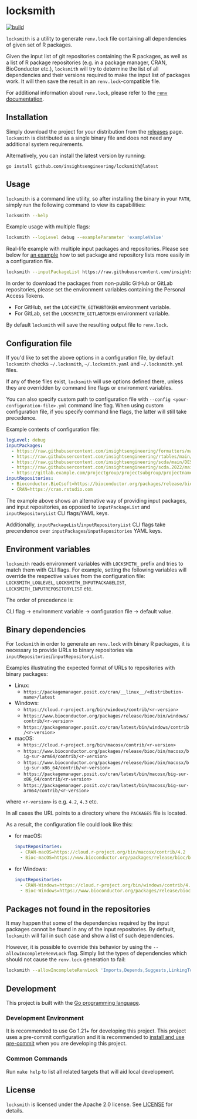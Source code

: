 # locksmith

[![build](https://github.com/insightsengineering/locksmith/actions/workflows/test.yml/badge.svg)](https://github.com/insightsengineering/locksmith/actions/workflows/test.yml)

`locksmith` is a utility to generate `renv.lock` file containing all dependencies of given set of R packages.

Given the input list of git repositories containing the R packages, as well as a list of R package
repositories (e.g. in a package manager, CRAN, BioConductor etc.), `locksmith` will try to determine
the list of all dependencies and their versions required to make the input list of packages work.
It will then save the result in an `renv.lock`-compatible file.

For additional information about `renv.lock`, please refer to the [`renv` documentation](https://rstudio.github.io/renv/articles/renv.html).

## Installation

Simply download the project for your distribution from the
[releases](https://github.com/insightsengineering/locksmith/releases) page. `locksmith` is
distributed as a single binary file and does not need any additional system requirements.

Alternatively, you can install the latest version by running:

```shell
go install github.com/insightsengineering/locksmith@latest
```

## Usage

`locksmith` is a command line utility, so after installing the binary in your `PATH`, simply run the
following command to view its capabilities:

```bash
locksmith --help
```

Example usage with multiple flags:

```bash
locksmith --logLevel debug --exampleParameter 'exampleValue'
```

Real-life example with multiple input packages and repositories.
Please see below for [an example](#configuration-file) how to set package and repository lists more
easily in a configuration file.

```bash
locksmith --inputPackageList https://raw.githubusercontent.com/insightsengineering/formatters/main/DESCRIPTION,https://raw.githubusercontent.com/insightsengineering/rtables/main/DESCRIPTION,https://raw.githubusercontent.com/insightsengineering/scda/main/DESCRIPTION,https://raw.githubusercontent.com/insightsengineering/scda.2022/main/DESCRIPTION,https://raw.githubusercontent.com/insightsengineering/nestcolor/main/DESCRIPTION,https://raw.githubusercontent.com/insightsengineering/tern/main/DESCRIPTION,https://raw.githubusercontent.com/insightsengineering/rlistings/main/DESCRIPTION,https://gitlab.example.com/projectgroup/projectsubgroup/projectname/-/raw/main/DESCRIPTION --inputRepositoryList BioC=https://bioconductor.org/packages/release/bioc,CRAN=https://cran.rstudio.com
```

In order to download the packages from non-public GitHub or GitLab repositories, please set the environment
variables containing the Personal Access Tokens.

* For GitHub, set the `LOCKSMITH_GITHUBTOKEN` environment variable.
* For GitLab, set the `LOCKSMITH_GITLABTOKEN` environment variable.

By default `locksmith` will save the resulting output file to `renv.lock`.

## Configuration file

If you'd like to set the above options in a configuration file, by default `locksmith` checks
`~/.locksmith`, `~/.locksmith.yaml` and `~/.locksmith.yml` files.

If any of these files exist, `locksmith` will use options defined there, unless they are overridden
by command line flags or environment variables.

You can also specify custom path to configuration file with `--config <your-configuration-file>.yml`
command line flag. When using custom configuration file, if you specify command line flags,
the latter will still take precedence.

Example contents of configuration file:

```yaml
logLevel: debug
inputPackages:
  - https://raw.githubusercontent.com/insightsengineering/formatters/main/DESCRIPTION
  - https://raw.githubusercontent.com/insightsengineering/rtables/main/DESCRIPTION
  - https://raw.githubusercontent.com/insightsengineering/scda/main/DESCRIPTION
  - https://raw.githubusercontent.com/insightsengineering/scda.2022/main/DESCRIPTION
  - https://gitlab.example.com/projectgroup/projectsubgroup/projectname/-/raw/main/DESCRIPTION
inputRepositories:
  - Bioconductor.BioCsoft=https://bioconductor.org/packages/release/bioc
  - CRAN=https://cran.rstudio.com
```

The example above shows an alternative way of providing input packages, and input repositories,
as opposed to `inputPackageList` and `inputRepositoryList` CLI flags/YAML keys.

Additionally, `inputPackageList`/`inputRepositoryList` CLI flags take precendence over
`inputPackages`/`inputRepositories` YAML keys.

## Environment variables

`locksmith` reads environment variables with `LOCKSMITH_` prefix and tries to match them with CLI
flags. For example, setting the following variables will override the respective values from the
configuration file: `LOCKSMITH_LOGLEVEL`, `LOCKSMITH_INPUTPACKAGELIST`, `LOCKSMITH_INPUTREPOSITORYLIST` etc.

The order of precedence is:

CLI flag → environment variable → configuration file → default value.

## Binary dependencies

For `locksmith` in order to generate an `renv.lock` with binary R packages,
it is necessary to provide URLs to binary repositories via `inputRepositories`/`inputRepositoryList`.

Examples illustrating the expected format of URLs to repositories with binary packages:

* Linux:
  * `https://packagemanager.posit.co/cran/__linux__/<distribution-name>/latest`
* Windows:
  * `https://cloud.r-project.org/bin/windows/contrib/<r-version>`
  * `https://www.bioconductor.org/packages/release/bioc/bin/windows/contrib/<r-version>`
  * `https://packagemanager.posit.co/cran/latest/bin/windows/contrib/<r-version>`
* macOS:
  * `https://cloud.r-project.org/bin/macosx/contrib/<r-version>`
  * `https://www.bioconductor.org/packages/release/bioc/bin/macosx/big-sur-arm64/contrib/<r-version>`
  * `https://www.bioconductor.org/packages/release/bioc/bin/macosx/big-sur-x86_64/contrib/<r-version>`
  * `https://packagemanager.posit.co/cran/latest/bin/macosx/big-sur-x86_64/contrib/<r-version>`
  * `https://packagemanager.posit.co/cran/latest/bin/macosx/big-sur-arm64/contrib/<r-version>`

where `<r-version>` is e.g. `4.2`, `4.3` etc.

In all cases the URL points to a directory where the `PACKAGES` file is located.

As a result, the configuration file could look like this:

* for macOS:

    ```yaml
    inputRepositories:
      - CRAN-macOS=https://cloud.r-project.org/bin/macosx/contrib/4.2
      - Bioc-macOS=https://www.bioconductor.org/packages/release/bioc/bin/macosx/big-sur-x86_64/contrib/4.3
    ```

* for Windows:

    ```yaml
    inputRepositories:
      - CRAN-Windows=https://cloud.r-project.org/bin/windows/contrib/4.2
      - Bioc-Windows=https://www.bioconductor.org/packages/release/bioc/bin/windows/contrib/4.3
    ```

## Packages not found in the repositories

It may happen that some of the dependencies required by the input packages cannot be found in any of
the input repositories. By default, `locksmith` will fail in such case and show a list of such dependencies.

However, it is possible to override this behavior by using the `--allowIncompleteRenvLock` flag.
Simply list the types of dependencies which should not cause the `renv.lock` generation to fail:

```bash
locksmith --allowIncompleteRenvLock 'Imports,Depends,Suggests,LinkingTo'
```

## Development

This project is built with the [Go programming language](https://go.dev/).

### Development Environment

It is recommended to use Go 1.21+ for developing this project. This project uses a pre-commit
configuration and it is recommended to [install and use pre-commit](https://pre-commit.com/#install)
when you are developing this project.

### Common Commands

Run `make help` to list all related targets that will aid local development.

## License

`locksmith` is licensed under the Apache 2.0 license. See [LICENSE](LICENSE) for details.
